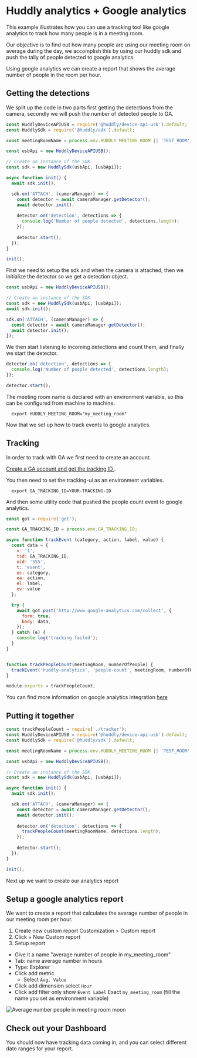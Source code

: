 # Huddly analytics + Google analytics
This example illustrates how you can use a tracking tool like google analytics to track how many people is in a meeting room.


Our objective is to find out how many people are using our meeting room on average during the day, we accomplish this by using our huddly sdk and push the tally of people detected to google analytics.

Using google analytics we can create a report that shows the average number of people in the room per hour.

## Getting the detections
We split up the code in two parts first getting the detections from the camera, secondly we will push the number of detected people to GA.

```javascript
const HuddlyDeviceAPIUSB = require('@huddly/device-api-usb').default;
const HuddlySdk = require('@huddly/sdk').default;

const meetingRoomName = process.env.HUDDLY_MEETING_ROOM || 'TEST_ROOM';

const usbApi = new HuddlyDeviceAPIUSB();

// Create an instance of the SDK
const sdk = new HuddlySdk(usbApi, [usbApi]);

async function init() {
  await sdk.init();

  sdk.on('ATTACH', (cameraManager) => {
    const detector = await cameraManager.getDetector();
    await detector.init();
  
    detector.on('detection', detections => {
      console.log('Number of people detected', detections.length);
    });
  
    detector.start();
  });
}

init();
```
First we need to setup the sdk and when the camera is attached, then we initialize the detector so we get a detection object.

```javascript
const usbApi = new HuddlyDeviceAPIUSB();

// Create an instance of the SDK
const sdk = new HuddlySdk(usbApi, [usbApi]);
await sdk.init();

sdk.on('ATTACH', (cameraManager) => {
  const detector = await cameraManager.getDetector();
  await detector.init();
});
```

We then start listening to incoming detections and count them, and finally we start the detector.

```javascript
detector.on('detection', detections => {
  console.log('Number of people detected', detections.length);
});

detector.start();
```

The meeting room name is declared with an environment variable, so this can be configured from machine to machine.
```
  export HUDDLY_MEETING_ROOM="my_meeting_room"
```

Now that we set up how to track events to google analytics.

## Tracking
In order to track with GA we first need to create an account.

[Create a GA account and get the tracking ID ](https://support.google.com/analytics/answer/1042508).

You then need to set the tracking-ui as an environment variables.

  ```
    export GA_TRACKING_ID=YOUR-TRACKING-ID
  ```


And then some utility code that pushed the people count event to google analytics.

```javascript
const got = require('got');

const GA_TRACKING_ID = process.env.GA_TRACKING_ID;

async function trackEvent (category, action, label, value) {
  const data = {
    v: '1',
    tid: GA_TRACKING_ID,
    uid: '555',
    t: 'event',
    ec: category,
    ea: action,
    el: label,
    ev: value
  };

  try {
    await got.post('http://www.google-analytics.com/collect', {
      form: true,
      body: data,
    });
  } catch (e) {
    console.log('tracking failed');
  }
}


function trackPeopleCount(meetingRoom, numberOfPeople) {
  trackEvent('huddly-analytics', 'people-count', meetingRoom, numberOfPeople);
}

module.exports = trackPeopleCount;
```

You can find more information on google analytics integration [here](https://cloud.google.com/appengine/docs/flexible/nodejs/integrating-with-analytics)


## Putting it together

```javascript
const trackPeopleCount = require('./tracker');
const HuddlyDeviceAPIUSB = require('@huddly/device-api-usb').default;
const HuddlySdk = require('@huddly/sdk').default;

const meetingRoomName = process.env.HUDDLY_MEETING_ROOM || 'TEST_ROOM';

const usbApi = new HuddlyDeviceAPIUSB();

// Create an instance of the SDK
const sdk = new HuddlySdk(usbApi, [usbApi]);

async function init() {
  await sdk.init();

  sdk.on('ATTACH', (cameraManager) => {
    const detector = await cameraManager.getDetector();
    await detector.init();
  
    detector.on('detection', detections => {
      trackPeopleCount(meetingRoomName, detections.length);
    });
  
    detector.start();
  });
}

init();
```

Next up we want to create our analytics report

## Setup a google analytics report
We want to create a report that calculates the average number of people in our meeting room per hour.

1. Create new custom report Customization > Custom report
2. Click + New Custom report
3. Setup report
  * Give it a name "average number of people in my_meeting_room"
  * Tab: name average number in hours
  * Type: Explorer
  * Click add metric
    * Select ```Avg. Value```
  * Click add dimension select ```Hour```
  * Click add filter only show ```Event Label``` Exact ```my_meeting_room``` (fill the name you set as environment variable)

  ![Average number people in meeting room moon](/assets/imgs/report.png)


## Check out your Dashboard
You should now have tracking data coming in, and you can select different date ranges for your report.
